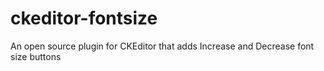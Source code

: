 # ckeditor-fontsize
An open source plugin for CKEditor that adds Increase and Decrease font size buttons
